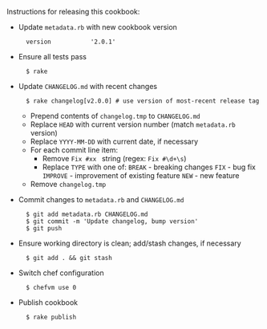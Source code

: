 Instructions for releasing this cookbook:

- Update `metadata.rb` with new cookbook version

        version           '2.0.1'

- Ensure all tests pass

        $ rake

- Update `CHANGELOG.md` with recent changes

        $ rake changelog[v2.0.0] # use version of most-recent release tag
  
    - Prepend contents of `changelog.tmp` to `CHANGELOG.md`
    - Replace `HEAD` with current version number (match `metadata.rb` version)
    - Replace `YYYY-MM-DD` with current date, if necessary
    - For each commit line item:
        - Remove `Fix #xx ` string (regex: `Fix #\d+\s`)
        - Replace `TYPE` with one of:
          `BREAK`   - breaking changes
          `FIX`     - bug fix
          `IMPROVE` - improvement of existing feature
          `NEW`     - new feature
    - Remove `changelog.tmp`

- Commit changes to `metadata.rb` and `CHANGELOG.md`

        $ git add metadata.rb CHANGELOG.md
        $ git commit -m 'Update changelog, bump version'
        $ git push

- Ensure working directory is clean; add/stash changes, if necessary

        $ git add . && git stash

- Switch chef configuration

        $ chefvm use 0

- Publish cookbook

        $ rake publish
